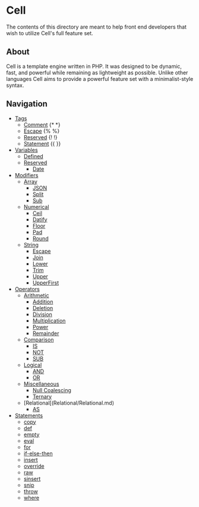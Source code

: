Cell
===============
The contents of this directory are meant to help front end developers that wish to utilize Cell's full feature set.

About
---------------
Cell is a template engine written in PHP. It was designed to be dynamic, fast, and powerful while remaining as lightweight
as possible. Unlike other languages Cell aims to provide a powerful feature set with a minimalist-style syntax.

Navigation
---------------
- [Tags](Tags/Tags.md)
  - [Comment](Tags/Comment.md) {* *}
  - [Escape](Tags/Escape.md) {% %}
  - [Reserved](Tags/Reserved.md) {! !}
  - [Statement](Tags/Statement.md) {{ }}
- [Variables](Variables/Variables.md)
  - [Defined](Variables/Defined.md)
  - [Reserved](Variables/Reserved.md)
    - [Date](Reserved/Date.md)
- [Modifiers](Modifiers/Modifiers.md)
  - [Array](Array/Array.md)
    - [JSON](Array/JSON.md)
    - [Split](Array/Split.md)
    - [Sub](Array/Sub.md)
  - [Numerical](Modifiers/Numerical/Numerical.md)
    - [Ceil](Modifiers/Numerical/Ceil.md)
    - [Datify](Modifiers/Numerical/Datify.md)
    - [Floor](Modifiers/Numerical/Floor.md)
    - [Pad](Modifiers/Numerical/Pad.md)
    - [Round](Modifiers/Numerical/Round.md)
  - [String](Modifiers/String/String.md)
    - [Escape](Modifiers/String/Escape.md)
    - [Join](Modifiers/String/Join.md)
    - [Lower](Modifiers/String/Lower.md)
    - [Trim](Modifiers/String/Trim.md)
    - [Upper](Modifiers/String/Upper.md)
    - [UpperFirst](Modifiers/String/UpperFirst.md)
- [Operators](Operators/Operators.md)
  - [Arithmetic](Operators/Arithmetic/Arithmetic.md)
    - [Addition](Operators/Arithmetic/Addition.md)
    - [Deletion](Operators/Arithmetic/Deletion.md)
    - [Division](Operators/Arithmetic/Division.md)
    - [Multiplication](Operators/Arithmetic/Multiplication.md)
    - [Power](Operators/Arithmetic/Power.md)
    - [Remainder](Operators/Arithmetic/Remainder.md)
  - [Comparison](Operators/Comparison/Comparison.md)
    - [IS](Operators/Comparison/IS.md)
    - [NOT](Operators/Comparison/NOT.md)
    - [SUB](Operators/Miscellaneous/SUB.md)
  - [Logical](Operators/Logical/Logical.md)
    - [AND](Operators/Logical/AND.md)
    - [OR](Operators/Logical/OR.md)
  - [Miscellaneous](Operators/Miscellaneous/Miscellaneous.md)
    - [Null Coalescing](Operators/Miscellaneous/NullCoalescing.md)
    - [Ternary](Operators/Miscellaneous/Ternary.md)
  - [Relational[(Relational/Relational.md)
    - [AS](Operators/Comparison/AS.md)
- [Statements](Undocumented.md)
  - [copy](Undocumented.md)
  - [def](Undocumented.md)
  - [empty](Undocumented.md)
  - [eval](Undocumented.md)
  - [for](Undocumented.md)
  - [if-else-then](Undocumented.md)
  - [insert](Undocumented.md)
  - [override](Undocumented.md)
  - [raw](Undocumented.md)
  - [sinsert](Undocumented.md)
  - [snip](Undocumented.md)
  - [throw](Undocumented.md)
  - [where](Undocumented.md)
